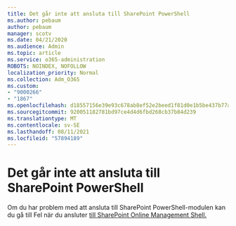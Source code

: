 ```yaml
---
title: Det går inte att ansluta till SharePoint PowerShell
ms.author: pebaum
author: pebaum
manager: scotv
ms.date: 04/21/2020
ms.audience: Admin
ms.topic: article
ms.service: o365-administration
ROBOTS: NOINDEX, NOFOLLOW
localization_priority: Normal
ms.collection: Adm_O365
ms.custom:
- "9000266"
- "1867"
ms.openlocfilehash: d18557156e39e93c678ab8ef52e2beed1f81d0e1b5be437b77a3fdca34f3d353
ms.sourcegitcommit: 920051182781bd97ce4d4d6fbd268cb37b84d239
ms.translationtype: MT
ms.contentlocale: sv-SE
ms.lasthandoff: 08/11/2021
ms.locfileid: "57894189"
---
```

# <a name="sharepoint-powershell-unable-to-connect"></a>Det går inte att ansluta till SharePoint PowerShell

Om du har problem med att ansluta till SharePoint PowerShell-modulen kan du gå till Fel när du ansluter [till SharePoint Online Management Shell.](https://docs.microsoft.com/sharepoint/troubleshoot/administration/errors-connecting-to-management-shell)